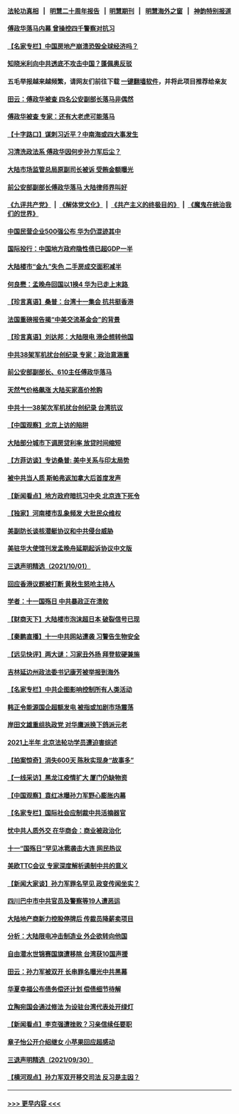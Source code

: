 #### [法轮功真相](https://github.com/gfw-breaker/truth/blob/master/README.md?t=0) &nbsp;&nbsp;|&nbsp;&nbsp; [明慧二十周年报告](https://github.com/gfw-breaker/mh-reports/blob/master/README.md?t=0) &nbsp;&nbsp;|&nbsp;&nbsp;[明慧期刊](https://github.com/gfw-breaker/mh-qikan) &nbsp;&nbsp;|&nbsp;&nbsp; [明慧海外之窗](https://github.com/gfw-breaker/mh-news/blob/master/README.md?t=0) &nbsp;&nbsp;|&nbsp;&nbsp; [神韵特别报道](https://github.com/gfw-breaker/mh-news/blob/master/shenyun.md?t=0)
#### [傅政华落马内幕 曾操控四千警察对抗习](../pages/nsc413/n13276888.md?t=10030201) 
#### [【名家专栏】中国房地产崩溃恐毁全球经济吗？](../pages/nsc413/n13276553.md?t=10030201) 
#### [知晓米利向中共透底不攻击中国？蓬佩奥反驳](../pages/nsc413/n13276828.md?t=10030201) 
#### 五毛举报越来越频繁，请网友们前往下载 [一键翻墙软件](https://github.com/gfw-breaker/ssr-accounts)，并将此项目推荐给亲友
#### [田云：傅政华被查 四名公安副部长落马非偶然](../pages/nsc413/n13276245.md?t=10030201) 
#### [傅政华被查 专家：还有大老虎可能落马](../pages/nsc413/n13276326.md?t=10030201) 
#### [【十字路口】谋刺习近平？中南海或四大事发生](../pages/nsc413/n13276411.md?t=10030201) 
#### [习清洗政法系 傅政华因何步孙力军后尘？](../pages/nsc413/n13275876.md?t=10030201) 
#### [大陆市场监管总局原副司长被诉 受贿金额曝光](../pages/nsc413/n13276277.md?t=10030201) 
#### [前公安部副部长傅政华落马 大陆律师界叫好](../pages/nsc413/n13276237.md?t=10030201) 
#### [《九评共产党》](https://github.com/begood0513/9ping.md/blob/master/README.md) &nbsp;|&nbsp; [《解体党文化》](../../../../jtdwh.md/blob/master/README.md)  &nbsp;|&nbsp; [《共产主义的终极目的》](../../../../gczydzjmd.md/blob/master/README.md) &nbsp;|&nbsp; [《魔鬼在统治我们的世界》](../../../../mgztzwmdsj.md/blob/master/README.md) 
#### [中国民营企业500强公布 华为仍混迹其中](../pages/nsc413/n13275839.md?t=10030201) 
#### [国际投行：中国地方政府隐性债已超GDP一半](../pages/nsc413/n13276230.md?t=10030201) 
#### [大陆楼市“金九”失色 二手房成交面积减半](../pages/nsc413/n13276183.md?t=10030201) 
#### [何良懋：孟晚舟回国以1换4 华为已走上末路 ](../pages/nsc413/n13276045.md?t=10030201) 
#### [【珍言真语】桑普：台湾十一集会 抗共挺香港](../pages/nsc413/n13276053.md?t=10030201) 
#### [法国重磅报告揭“中美交流基金会”的背景](../pages/nsc413/n13270925.md?t=10030201) 
#### [【珍言真语】刘达邦：大陆限电 港企想转他国](../pages/nsc413/n13275614.md?t=10030201) 
#### [中共38架军机扰台创纪录 专家：政治意涵重](../pages/nsc413/n13275959.md?t=10030201) 
#### [前公安部副部长、610主任傅政华落马](../pages/nsc413/n13275602.md?t=10030201) 
#### [天然气价格飙涨 大陆买家高价抢购](../pages/nsc413/n13275960.md?t=10030201) 
#### [中共十一38架次军机扰台创纪录 台湾抗议](../pages/nsc413/n13275695.md?t=10030201) 
#### [【中国观察】北京上访的陷阱](../pages/nsc413/n13275694.md?t=10030201) 
#### [大陆部分城市下调房贷利率 放贷时间缩短](../pages/nsc413/n13275424.md?t=10030201) 
#### [【方菲访谈】专访桑普: 美中关系与印太局势](../pages/nsc413/n13275473.md?t=10030201) 
#### [被中共当人质 斯帕弗返加拿大后首度发声](../pages/nsc413/n13275665.md?t=10030201) 
#### [【新闻看点】地方政府暗抗习中央 北京连下死令](../pages/nsc413/n13275224.md?t=10030201) 
#### [【独家】河南楼市乱象频发 大批民众维权](../pages/nsc413/n13270186.md?t=10030201) 
#### [美副防长谈核潜艇协议和中共侵台威胁](../pages/nsc413/n13275534.md?t=10030201) 
#### [美驻华大使馆刊发孟晚舟延期起诉协议中文版](../pages/nsc413/n13275152.md?t=10030201) 
#### [三退声明精选（2021/10/01）](../pages/nsc413/n13275501.md?t=10030201) 
#### [回应香港议题被打断 黄秋生怒呛主持人](../pages/nsc413/n13275017.md?t=10030201) 
#### [学者：十一国殇日 中共暴政正在溃败](../pages/nsc413/n13274803.md?t=10030201) 
#### [【财商天下】大陆楼市泡沫超日本 破裂信号已现](../pages/nsc413/n13274848.md?t=10030201) 
#### [【秦鹏直播】十一中共网站遭袭 习警告生物安全](../pages/nsc413/n13275261.md?t=10030201) 
#### [【远见快评】两大谜：习家丑外扬 拜登软硬兼施](../pages/nsc413/n13275249.md?t=10030201) 
#### [吉林延边州政法委书记康芳被举报到海外](../pages/nsc413/n13274896.md?t=10030201) 
#### [【名家专栏】中共企图影响控制所有人类活动](../pages/nsc413/n13274449.md?t=10030201) 
#### [韩正令能源国企超额发电 被指或加剧市场震荡](../pages/nsc413/n13275050.md?t=10030201) 
#### [岸田文雄重组执政党 对华鹰派换下鸽派元老](../pages/nsc413/n13275057.md?t=10030201) 
#### [2021上半年 北京法轮功学员遭迫害综述](../pages/nsc413/n13274200.md?t=10030201) 
#### [【拍案惊奇】消失600天 陈秋实现身“故事多”](../pages/nsc413/n13273289.md?t=10030201) 
#### [【一线采访】黑龙江疫情扩大 厦门仍缺物资](../pages/nsc413/n13274101.md?t=10030201) 
#### [【中国观察】袁红冰曝孙力军野心膨胀内幕](../pages/nsc413/n13273769.md?t=10030201) 
#### [【名家专栏】国际社会应制裁中共活摘器官](../pages/nsc413/n13274393.md?t=10030201) 
#### [忧中共人质外交 在华商会：商业被政治化](../pages/nsc413/n13274724.md?t=10030201) 
#### [十一“国殇日”罕见冰雹袭击大连 网民热议](../pages/nsc413/n13274126.md?t=10030201) 
#### [美欧TTC会议 专家深度解析遏制中共的意义](../pages/nsc413/n13273475.md?t=10030201) 
#### [【新闻大家谈】孙力军罪名罕见 政变传闻坐实？](../pages/nsc413/n13274209.md?t=10030201) 
#### [四川巴中市中共官员及警察等19人遭恶运](../pages/nsc413/n13272220.md?t=10030201) 
#### [大陆地产商新力控股停牌后 传裁员降薪卖项目](../pages/nsc413/n13273440.md?t=10030201) 
#### [分析：大陆限电冲击制造业 外企欲转向他国](../pages/nsc413/n13273504.md?t=10030201) 
#### [自由潜水世锦赛国旗遭移除 台湾获10国声援](../pages/nsc413/n13273510.md?t=10030201) 
#### [田云：孙力军被双开 长串罪名曝光中共黑幕](../pages/nsc413/n13273129.md?t=10030201) 
#### [华夏幸福公布债务偿还计划 偿债细节待解](../pages/nsc413/n13273168.md?t=10030201) 
#### [立陶宛国会通过修法 为设驻台湾代表处开绿灯](../pages/nsc413/n13271940.md?t=10030201) 
#### [【新闻看点】李克强遭挫败？习亲信续任要职](../pages/nsc413/n13272690.md?t=10030201) 
#### [章子怡公开介绍继女 小苹果回应超感动](../pages/nsc413/n13272876.md?t=10030201) 
#### [三退声明精选（2021/09/30）](../pages/nsc413/n13272904.md?t=10030201) 
#### [【横河观点】孙力军双开移交司法 反习是主因？](../pages/nsc413/n13272778.md?t=10030201) 

----
#### [ >>> 更早内容 <<< ](../indexes/nsc413-earlier.md)
